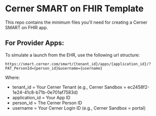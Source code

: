 # Cerner SMART on FHIR Template
This repo contains the minimum files you'll need for creating a Cerner SMART on FHIR app.

## For Provider Apps:
To simulate a launch from the EHR, use the following url structure: 
```
https://smart.cerner.com/smart/{tenant_id}/apps/{application_id}/?PAT_PersonId={person_id}&username={username}
```
Where:
* tenant_id = Your Cerner Tenant (e.g., Cerner Sandbox = ec2458f2-1e24-41c8-b71b-0e701af7583d)
* application_id = Your App ID
* person_id = The Cerner Person ID
* username = Your Cerner Login ID (e.g., Cerner Sandbox = portal)
